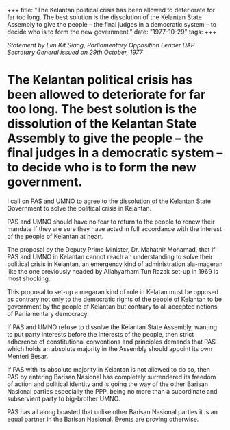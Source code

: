 +++ 
title: "The Kelantan political crisis has been allowed to deteriorate for far too long. The best solution is the dissolution of the Kelantan State Assembly to give the people – the final judges in a democratic system – to decide who is to form the new government."
date: "1977-10-29"
tags:
+++

_Statement by Lim Kit Siang, Parliamentary Opposition Leader DAP Secretary General issued on 29th October, 1977_

# The Kelantan political crisis has been allowed to deteriorate for far too long. The best solution is the dissolution of the Kelantan State Assembly to give the people – the final judges in a democratic system – to decide who is to form the new government.

I call on PAS and UMNO to agree to the dissolution of the Kelantan State Government to solve the political crisis in Kelantan.</u>

PAS and UMNO should have no fear to return to the people to renew their mandate if they are sure they have acted in full accordance with the interest of the people of Kelantan at heart.

The proposal by the Deputy Prime Minister, Dr. Mahathir Mohamad, that if PAS and UMNO in Kelantan cannot reach an understanding to solve their political crisis in Kelantan, an emergency kind of administration ala-mageran like the one previously headed by Allahyarham Tun Razak set-up in 1969 is most shocking.

This proposal to set-up a megaran kind of rule in Kelatan must be opposed as contrary not only to the democratic rights of the people of Kelantan to be government by the people of Kelantan but contrary to all accepted notions of Parliamentary democracy.

If PAS and UMNO refuse to dissolve the Kelantan State Assembly, wanting to put party interests before the interests of the people, then strict adherence of constitutional conventions and principles demands that PAS which holds an absolute majority in the Assembly should appoint its own Menteri Besar.

If PAS with its absolute majority in Kelantan is not allowed to do so, then PAS by entering Barisan Nasional has completely surrendered its freedom of action and political identity and is going the way of the other Barisan Nasional parties especially the PPP, being no more than a subordinate and subservient party to big-brother UMNO.

PAS has all along boasted that unlike other Barisan Nasional parties it is an equal partner in the Barisan Nasional. Events are proving otherwise.
 
